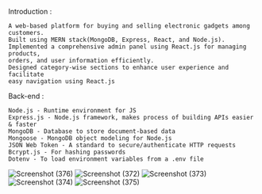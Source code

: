 
Introduction : 

    A web-based platform for buying and selling electronic gadgets among customers.
    Built using MERN stack(MongoDB, Express, React, and Node.js).  
    Implemented a comprehensive admin panel using React.js for managing products, 
    orders, and user information efficiently.
    Designed category-wise sections to enhance user experience and facilitate 
    easy navigation using React.js
Back-end :

    Node.js - Runtime environment for JS
    Express.js - Node.js framework, makes process of building APIs easier & faster
    MongoDB - Database to store document-based data
    Mongoose - MongoDB object modeling for Node.js
    JSON Web Token - A standard to secure/authenticate HTTP requests
    Bcrypt.js - For hashing passwords
    Dotenv - To load environment variables from a .env file
![Screenshot (376)](https://github.com/user-attachments/assets/c9dce39d-2f88-471c-aa84-b8db09354540)
![Screenshot (372)](https://github.com/user-attachments/assets/f9574ec8-991b-4c54-8dea-1def71204c82)
![Screenshot (373)](https://github.com/user-attachments/assets/f28f9751-4243-4bb0-a3f5-351b67de6351)
![Screenshot (374)](https://github.com/user-attachments/assets/31f0269a-d42a-4efe-bba0-2c3ef2339717)
![Screenshot (375)](https://github.com/user-attachments/assets/d2ad103b-9e8a-441a-af0a-76e1b0baef83)

